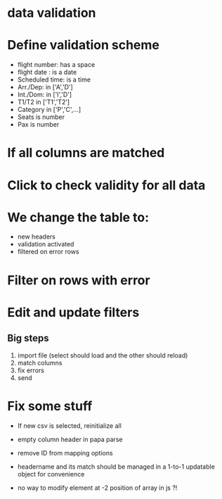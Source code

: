 # data validation

# Define validation scheme
- flight number: has a space
- flight date : is a date
- Scheduled time: is a time
- Arr./Dep: in ['A','D']
- Int./Dom: in ['I','D']
- T1/T2 in ['T1','T2']
- Category in ['P','C',...]
- Seats is number
- Pax is number

# If all columns are matched


# Click to check validity for all data
# We change the table to:
- new headers
- validation activated
- filtered on error rows

# Filter on rows with error
# Edit and update filters


## Big steps
1. import file (select should load and the other should reload)
2. match columns
3. fix errors
4. send


# Fix some stuff
- If new csv is selected, reinitialize all
- empty column header in papa parse
- remove ID from mapping options

- headername and its match should be managed in a 1-to-1 updatable object for convenience
- no way to modify element at -2 position of array in js ?!
